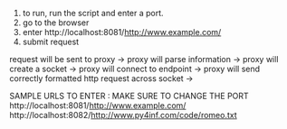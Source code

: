 1) to run, run the script and enter a port.
2) go to the browser
3) enter http://localhost:8081/http://www.example.com/
4) submit request 

request will be sent to proxy -> proxy will parse information ->
proxy will create a socket -> proxy will connect to endpoint -> 
proxy will send correctly formatted http request across socket ->

SAMPLE URLS TO ENTER : 
MAKE SURE TO CHANGE THE PORT
http://localhost:8081/http://www.example.com/
http://localhost:8082/http://www.py4inf.com/code/romeo.txt